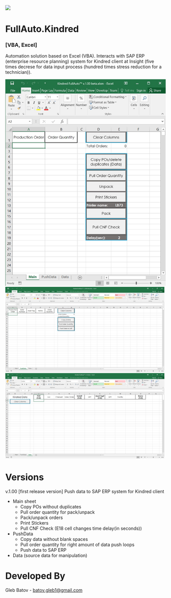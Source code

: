 <p align="left">
<img src="https://github.com/glebbatov/FullAuto.Kindred/blob/master/1200px-Microsoft_Office_Excel_(2018%E2%80%93present).svg.png" width="125">
  <h1>FullAuto.Kindred</h1>
  <h3>[VBA, Excel]</h3>
<p>
  
Automation solution based on Excel (VBA). Interacts with SAP ERP (enterprise resource planning) system for Kindred client at Insight (five times decrese for data input process (hundred times stress reduction for a technician)).
<p>
<p align="left">
  <img src="https://github.com/glebbatov/FullAuto.Kindred/blob/master/01.jpg" width="750">
  <img src="https://github.com/glebbatov/FullAuto.Kindred/blob/master/02.jpg" width="500">
  <img src="https://github.com/glebbatov/FullAuto.Kindred/blob/master/03.jpg" width="500">
</p>

# Versions

v.1.00
[first release version]
Push data to SAP ERP system for Kindred client
* Main sheet
	* Copy POs without duplicates
	* Pull order quantity for pack/unpack
	* Pack/unpack orders
	* Print Stickers
	* Pull CNF Check (E18 cell changes time delay(in seconds))
* PushData
	* Copy data without blank spaces
	* Pull order quantity for right amount of data push loops
	* Push data to SAP ERP
* Data (source data for manipulation)
  

# Developed By
Gleb Batov - batov.gleb1@gmail.com
